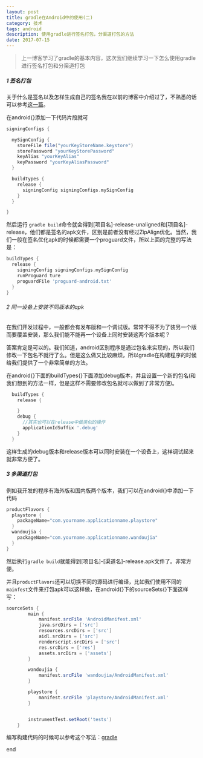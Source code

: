 ```yaml
---
layout: post
title: gradle在Android中的使用(二)
category: 技术
tags: android
description: 使用gradle进行签名打包，分渠道打包的方法
date: 2017-07-15
---
```


> 上一博客学习了gradle的基本内容，这次我们继续学习一下怎么使用gradle进行签名打包和分渠道打包

##### 1 签名打包

关于什么是签名以及怎样生成自己的签名我在以前的博客中介绍过了，不熟悉的话可以参考[这一篇](http://bornbeauty.github.io/2016/03/29/keystore.html)。

在android{}添加一下代码片段就可

```gradle
signingConfigs {

  mySignConfig {
    storeFile file("yourKeyStoreName.keystore")
    storePassword "yourKeyStorePassword"
    keyAlias "yourKeyAlias"
    keyPassword "yourKeyAliasPassword"
  }

  buildTypes {
    release {
      signingConfig signingConfigs.mySignConfig
    }
  }

}
```

然后运行 `gradle build`命令就会得到[项目名]-release-unaligned和[项目名]-release，他们都是签名的apk文件，区别是前者没有经过ZipAlign优化。当然，我们一般在签名优化apk的时候都需要一个proguard文件，所以上面的完整的写法是：

```gradle
buildTypes {
  release {
    signingConfig signingConfigs.mySignConfig
    runProguard ture
    proguardFile 'proguard-android.txt'
  }
}
```

###### 2 同一设备上安装不同版本的apk

在我们开发过程中，一般都会有发布版和一个调试版。常常不得不为了装另一个版而要覆盖安装，那么我们能不能再一个设备上同时安装这两个版本呢？

答案肯定是可以的。我们知道，android区别程序是通过包名来实现的，所以我们修改一下包名不就行了么。但是这么做又比较麻烦，所以gradle在构建程序的时候给我们提供了一个非常简单的方法。

在android{}下面的buildTypes{}下面添加debug版本，并且设置一个新的包名(和我们想到的方法一样，但是这样不需要修改包名就可以做到了非常方便)。

```gradle
  buildTypes {
    release {

    }
    debug {
      //其实也可以在release中做类似的操作
      applicationIdSuffix '.debug'
    }
  }
```

这样生成的debug版本和release版本可以同时安装在一个设备上，这样调试起来就非常方便了。

##### 3 多渠道打包

例如我开发的程序有海外版和国内版两个版本，我们可以在android{}中添加一下代码

```gradle
productFlavors {
  playstore {
    packageName="com.yourname.applicationname.playstore"
  }
  wandoujia {
    packageName="com.yourname.applicationname.wandoujia"
  }
}
```

然后执行`gradle build`就能得到[项目名]-[渠道名]-release.apk文件了。非常方便。

并且`productFlavors`还可以切换不同的源码进行编译，比如我们使用不同的`mainfest`文件来打包apk可以这样做，在android{}下的sourceSets{}下面这样写：

```gradle
sourceSets {
        main {
            manifest.srcFile 'AndroidManifest.xml'
            java.srcDirs = ['src']
            resources.srcDirs = ['src']
            aidl.srcDirs = ['src']
            renderscript.srcDirs = ['src']
            res.srcDirs = ['res']
            assets.srcDirs = ['assets']
        }

       	wandoujia {
       		manifest.srcFile 'wandoujia/AndroidManifest.xml'
       	}

       	playstore {
       		manifest.srcFile 'playstore/AndroidManifest.xml'
       	}


        instrumentTest.setRoot('tests')
    }
```

编写构建代码的时候可以参考这个写法：[gradle](https://gist.github.com/youxiachai/5608223)



end
